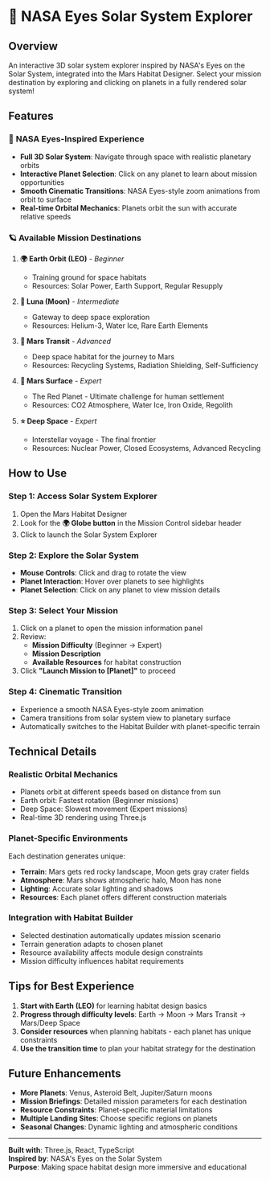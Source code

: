 # 🌌 NASA Eyes Solar System Explorer

## Overview
An interactive 3D solar system explorer inspired by NASA's Eyes on the Solar System, integrated into the Mars Habitat Designer. Select your mission destination by exploring and clicking on planets in a fully rendered solar system!

## Features

### 🚀 **NASA Eyes-Inspired Experience**
- **Full 3D Solar System**: Navigate through space with realistic planetary orbits
- **Interactive Planet Selection**: Click on any planet to learn about mission opportunities  
- **Smooth Cinematic Transitions**: NASA Eyes-style zoom animations from orbit to surface
- **Real-time Orbital Mechanics**: Planets orbit the sun with accurate relative speeds

### 🪐 **Available Mission Destinations**

1. **🌍 Earth Orbit (LEO)** - *Beginner*
   - Training ground for space habitats
   - Resources: Solar Power, Earth Support, Regular Resupply

2. **🌙 Luna (Moon)** - *Intermediate*  
   - Gateway to deep space exploration
   - Resources: Helium-3, Water Ice, Rare Earth Elements

3. **🚀 Mars Transit** - *Advanced*
   - Deep space habitat for the journey to Mars
   - Resources: Recycling Systems, Radiation Shielding, Self-Sufficiency

4. **🔴 Mars Surface** - *Expert*
   - The Red Planet - Ultimate challenge for human settlement
   - Resources: CO2 Atmosphere, Water Ice, Iron Oxide, Regolith

5. **⭐ Deep Space** - *Expert*
   - Interstellar voyage - The final frontier
   - Resources: Nuclear Power, Closed Ecosystems, Advanced Recycling

## How to Use

### **Step 1: Access Solar System Explorer**
1. Open the Mars Habitat Designer
2. Look for the **🌍 Globe button** in the Mission Control sidebar header
3. Click to launch the Solar System Explorer

### **Step 2: Explore the Solar System**
- **Mouse Controls**: Click and drag to rotate the view
- **Planet Interaction**: Hover over planets to see highlights
- **Planet Selection**: Click on any planet to view mission details

### **Step 3: Select Your Mission**
1. Click on a planet to open the mission information panel
2. Review:
   - **Mission Difficulty** (Beginner → Expert)
   - **Mission Description** 
   - **Available Resources** for habitat construction
3. Click **"Launch Mission to [Planet]"** to proceed

### **Step 4: Cinematic Transition**
- Experience a smooth NASA Eyes-style zoom animation
- Camera transitions from solar system view to planetary surface
- Automatically switches to the Habitat Builder with planet-specific terrain

## Technical Details

### **Realistic Orbital Mechanics**
- Planets orbit at different speeds based on distance from sun
- Earth orbit: Fastest rotation (Beginner missions)
- Deep Space: Slowest movement (Expert missions)
- Real-time 3D rendering using Three.js

### **Planet-Specific Environments**
Each destination generates unique:
- **Terrain**: Mars gets red rocky landscape, Moon gets gray crater fields
- **Atmosphere**: Mars shows atmospheric halo, Moon has none
- **Lighting**: Accurate solar lighting and shadows
- **Resources**: Each planet offers different construction materials

### **Integration with Habitat Builder**
- Selected destination automatically updates mission scenario
- Terrain generation adapts to chosen planet
- Resource availability affects module design constraints
- Mission difficulty influences habitat requirements

## Tips for Best Experience

1. **Start with Earth (LEO)** for learning habitat design basics
2. **Progress through difficulty levels**: Earth → Moon → Mars Transit → Mars/Deep Space
3. **Consider resources** when planning habitats - each planet has unique constraints
4. **Use the transition time** to plan your habitat strategy for the destination

## Future Enhancements

- **More Planets**: Venus, Asteroid Belt, Jupiter/Saturn moons
- **Mission Briefings**: Detailed mission parameters for each destination  
- **Resource Constraints**: Planet-specific material limitations
- **Multiple Landing Sites**: Choose specific regions on planets
- **Seasonal Changes**: Dynamic lighting and atmospheric conditions

---

**Built with**: Three.js, React, TypeScript  
**Inspired by**: NASA's Eyes on the Solar System  
**Purpose**: Making space habitat design more immersive and educational